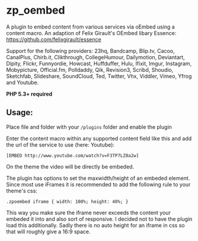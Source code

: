 zp_oembed
=========

A plugin to embed content from various services via oEmbed using a content macro. 
An adaption of Felix Girault's OEmbed libary Essence: https://github.com/felixgirault/essence

Support for the following providers: 23hq, Bandcamp, Blip.tv, Cacoo, CanalPlus, Chirb.it, Clikthrough, CollegeHumour, 
Dailymotion, Deviantart, Dipity, Flickr, Funnyordie, Howcast, Huffduffer, Hulu, Ifixit, Imgur, Instagram, Mobypicture, 
Official.fm, Polldaddy, Qik, Revision3, Scribd, Shoudio, Sketchfab, Slideshare, SoundCloud, Ted, Twitter, Vhx, Viddler, 
Vimeo, Yfrog and Youtube.

**PHP 5.3+ required**

Usage:
--------
Place file and folder with your `/plugins` folder and enable the plugin

Enter the content macro within any supported content field like this and add the url of the service to use (here: Youtube):

`[EMBED http://www.youtube.com/watch?v=F3TP7LZ8a2w]`

On the theme the video will be directly be embeded.

The plugin has options to set the maxwidth/height of an embeded element. Since most use iFrames it is recommended to 
add the following rule to your theme's css:

`.zpoembed iframe { width: 100%; height: 40%; }` 

This way you make sure the iframe never exceeds the content your embeded it into and also sort of responsive. I decided not to have the plugin load this additionally.
Sadly there is no auto height for an iframe in css so that will roughly give a 16:9 space.
